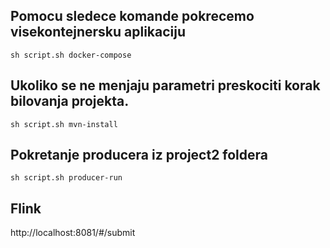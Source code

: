 ## Pomocu sledece komande pokrecemo visekontejnersku aplikaciju

`sh script.sh docker-compose`

## Ukoliko se ne menjaju parametri preskociti korak bilovanja projekta.

`sh script.sh mvn-install`

## Pokretanje producera iz project2 foldera

`sh script.sh producer-run`

## Flink

http://localhost:8081/#/submit
